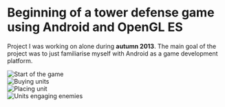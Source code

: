 # Beginning of a tower defense game using Android and OpenGL ES


Project I was working on alone during <b>autumn 2013</b>. The main goal of the project was to just familiarise myself with Android as a game development platform.


![Start of the game](Screenshots/Screenshot1.png)<br>
![Buying units](Screenshots/Screenshot2.png)<br>
![Placing unit](Screenshots/Screenshot3.png)<br>
![Units engaging enemies](Screenshots/Screenshot4.png)
